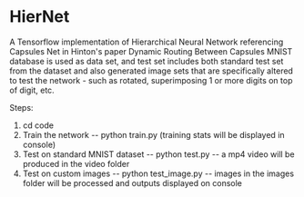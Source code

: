 # HierNet
A Tensorflow implementation of Hierarchical Neural Network referencing Capsules Net in Hinton's paper Dynamic Routing Between Capsules
MNIST database is used as data set, and test set includes both standard test set from the dataset and also generated image sets that are specifically altered to test the network - such as rotated, superimposing 1 or more digits on top of digit, etc.

Steps:
1. cd code
2. Train the network
  -- python train.py
  (training stats will be displayed in console)
3. Test on standard MNIST dataset
  -- python test.py
  -- a mp4 video will be produced in the video folder
4. Test on custom images
  -- python test_image.py
  -- images in the images folder will be processed and outputs displayed on console

